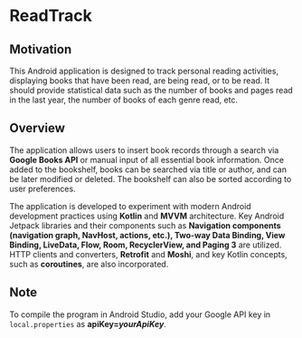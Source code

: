 # ReadTrack
## Motivation
This Android application is designed to track personal reading activities, displaying books that have been read, are being read, or to be read. It should provide statistical data such as the number of books and pages read in the last year, the number of books of each genre read, etc.

## Overview
The application allows users to insert book records through a search via **Google Books API** or manual input of all essential book information. Once added to the bookshelf, books can be searched via title or author, and can be later modified or deleted. The bookshelf can also be sorted according to user preferences.

The application is developed to experiment with modern Android development practices using **Kotlin** and **MVVM** architecture. Key Android Jetpack libraries and their components such as **Navigation components (navigation graph, NavHost, actions, etc.), Two-way Data Binding, View Binding, LiveData, Flow, Room, RecyclerView, and Paging 3** are utilized. HTTP clients and converters, **Retrofit** and **Moshi**, and key Kotlin concepts, such as **coroutines**, are also incorporated.

## Note
To compile the program in Android Studio, add your Google API key in `local.properties` as **apiKey=*yourApiKey***.

